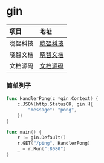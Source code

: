 # gin

| 项目     | 地址                                                                 |
| :------- | :------------------------------------------------------------------- |
| 晓智科技 | [晓智科技](https://xiaozhi.shop)                                     |
| 晓智文档 | [晓智文档](https://github.com/dezhizhang/cloud-native/tree/main/gin) |
| 文档源码 | [文档源码](https://github.com/dezhizhang/doc)                        |

### 简单列子

```go
func HandlerPong(c *gin.Context) {
	c.JSON(http.StatusOK, gin.H{
		"message": "pong",
	})
}

func main() {
	r := gin.Default()
	r.GET("/ping", HandlerPong)
	_ = r.Run(":8080")
}
```
